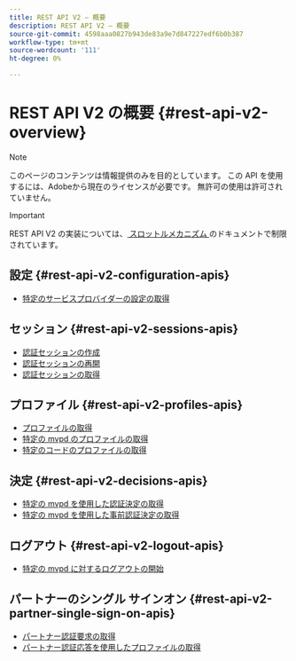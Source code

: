 ```yaml
---
title: REST API V2 – 概要
description: REST API V2 – 概要
source-git-commit: 4598aaa0827b943de83a9e7d847227edf6b0b387
workflow-type: tm+mt
source-wordcount: '111'
ht-degree: 0%

---
```



# REST API V2 の概要 {#rest-api-v2-overview}

>[!NOTE]
>
> このページのコンテンツは情報提供のみを目的としています。 この API を使用するには、Adobeから現在のライセンスが必要です。 無許可の使用は許可されていません。

>[!IMPORTANT]
>
> REST API V2 の実装については、[ スロットルメカニズム ](/help/authentication/throttling-mechanism.md) のドキュメントで制限されています。

## 設定 {#rest-api-v2-configuration-apis}

* [特定のサービスプロバイダーの設定の取得](./apis/configuration-apis/rest-api-v2-configuration-apis-retrieve-configuration-for-specific-service-provider.md)

## セッション {#rest-api-v2-sessions-apis}

* [認証セッションの作成](./apis/sessions-apis/rest-api-v2-sessions-apis-create-authentication-session.md)
* [認証セッションの再開](./apis/sessions-apis/rest-api-v2-sessions-apis-resume-authentication-session.md)
* [認証セッションの取得](./apis/sessions-apis/rest-api-v2-sessions-apis-retrieve-authentication-session-information-using-code.md)

## プロファイル {#rest-api-v2-profiles-apis}

* [プロファイルの取得](./apis/profiles-apis/rest-api-v2-profiles-apis-retrieve-profiles.md)
* [特定の mvpd のプロファイルの取得](./apis/profiles-apis/rest-api-v2-profiles-apis-retrieve-profiles-for-specific-mvpd.md)
* [特定のコードのプロファイルの取得](./apis/profiles-apis/rest-api-v2-profiles-apis-retrieve-profiles-for-specific-code.md)

## 決定 {#rest-api-v2-decisions-apis}

* [特定の mvpd を使用した認証決定の取得](./apis/decisions-apis/rest-api-v2-decisions-apis-retrieve-authorization-decisions-using-specific-mvpd.md)
* [特定の mvpd を使用した事前認証決定の取得](./apis/decisions-apis/rest-api-v2-decisions-apis-retrieve-preauthorization-decisions-using-specific-mvpd.md)

## ログアウト {#rest-api-v2-logout-apis}

* [特定の mvpd に対するログアウトの開始](./apis/logout-apis/rest-api-v2-logout-apis-initiate-logout-for-specific-mvpd.md)

## パートナーのシングル サインオン {#rest-api-v2-partner-single-sign-on-apis}

* [パートナー認証要求の取得](./apis/partner-single-sign-on-apis/rest-api-v2-partner-single-sign-on-apis-retrieve-partner-authentication-request.md)
* [パートナー認証応答を使用したプロファイルの取得](./apis/partner-single-sign-on-apis/rest-api-v2-partner-single-sign-on-apis-retrieve-profile-using-partner-authentication-response.md)
